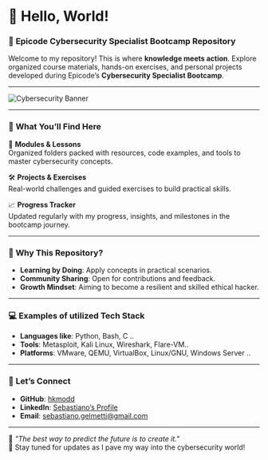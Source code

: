 # 🚀 **Hello, World!**
### 📂 **Epicode Cybersecurity Specialist Bootcamp Repository**

Welcome to my repository! This is where **knowledge meets action**. Explore organized course materials, hands-on exercises, and personal projects developed during Epicode’s **Cybersecurity Specialist Bootcamp**.

---

![Cybersecurity Banner](https://i.ytimg.com/vi/pnNCvnlmJXg/maxresdefault.jpg)

---

### 📜 **What You’ll Find Here**

🔐 **Modules & Lessons**  
Organized folders packed with resources, code examples, and tools to master cybersecurity concepts.

🛠️ **Projects & Exercises**  
Real-world challenges and guided exercises to build practical skills.

📈 **Progress Tracker**  
Updated regularly with my progress, insights, and milestones in the bootcamp journey.

---

### 📌 **Why This Repository?**

- **Learning by Doing**: Apply concepts in practical scenarios.  
- **Community Sharing**: Open for contributions and feedback.  
- **Growth Mindset**: Aiming to become a resilient and skilled ethical hacker.  

---

### 💻 **Examples of utilized Tech Stack**

- **Languages like**: Python, Bash, C ..
- **Tools**: Metasploit, Kali Linux, Wireshark, Flare-VM..
- **Platforms**: VMware, QEMU, VirtualBox, Linux/GNU, Windows Server ..

---

### 🤝 **Let’s Connect**

- **GitHub**: [hkmodd](https://github.com/hkmodd)  
- **LinkedIn**: [Sebastiano’s Profile](https://www.linkedin.com/in/gelmetti-sebastiano/)  
- **Email**: [sebastiano.gelmetti@gmail.com](mailto:sebastiano.gelmetti@gmail.com)

---

🌟 *"The best way to predict the future is to create it."*  
🔗 Stay tuned for updates as I pave my way into the cybersecurity world!
